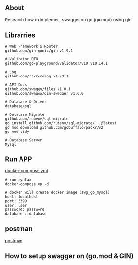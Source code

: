 ## About
Research how to implement swagger on go (go.mod) using gin


## Librarries
```
# Web Framework & Router
github.com/gin-gonic/gin v1.9.1

# Validator DTO
github.com/go-playground/validator/v10 v10.14.1

# Log
github.com/rs/zerolog v1.29.1

# API Docs
github.com/swaggo/files v1.0.1
github.com/swaggo/gin-swagger v1.6.0

# Database & Driver
database/sql

# Database Migrate
github.com/rubenv/sql-migrate
go install github.com/rubenv/sql-migrate/...@latest
go mod download github.com/gobuffalo/packr/v2
go mod tidy

# Database Server
Mysql
```

## Run APP
[docker-compose.yml](https://github.com/denitiawan/research-swagger-gomod-gin/blob/main/docker-compose.yml)
```
# run syntax
docker-compose up -d

# docker will create docker image (swg_go_mysql)
host: localhost
port: 3399      
user: user
password: password
database : database
```

## postman
[postman](https://github.com/denitiawan/research-swagger-gomod-gin/blob/main/Swagger-GO.18-v%201.0.0.postman_collection.json)



## How to setup swagger on (go.mod & GIN)
### 
### 
### 
